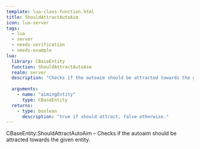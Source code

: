 ```yaml
---
template: lua-class-function.html
title: ShouldAttractAutoAim
icon: lua-server
tags:
  - lua
  - server
  - needs-verification
  - needs-example
lua:
  library: CBaseEntity
  function: ShouldAttractAutoAim
  realm: server
  description: "Checks if the autoaim should be attracted towards the given entity."
  
  arguments:
    - name: "aimingEntity"
      type: CBaseEntity
  returns:
    - type: boolean
      description: "true if should attract, false otherwise."
---
```


<div class="lua__search__keywords">
CBaseEntity:ShouldAttractAutoAim &#x2013; Checks if the autoaim should be attracted towards the given entity.
</div>
